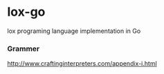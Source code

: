 # lox-go

lox programing language implementation in Go

### Grammer

http://www.craftinginterpreters.com/appendix-i.html
